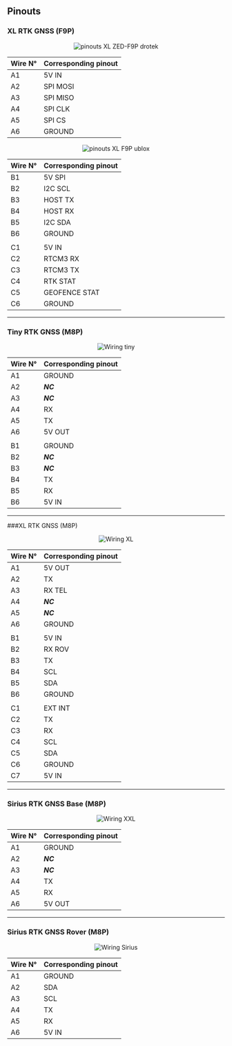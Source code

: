 ## Pinouts

### XL RTK GNSS (F9P)

<p align="center">
  <img src="./images/XL_F9_A.png?raw=true" alt="pinouts XL ZED-F9P drotek"/>
</p>

| Wire N° | Corresponding pinout |
|---------|----------------------|
| A1      | 5V IN                |
| A2      | SPI MOSI             |
| A3      | SPI MISO             |
| A4      | SPI CLK              |
| A5      | SPI CS               |
| A6      | GROUND               |

<p align="center">
  <img src="./images/XL_F9_BC.png?raw=true" alt="pinouts XL F9P ublox"/>
</p>

| Wire N° | Corresponding pinout |
|---------|----------------------|
| B1      | 5V SPI               |
| B2      | I2C SCL              |
| B3      | HOST TX              |
| B4      | HOST RX              |
| B5      | I2C SDA              |
| B6      | GROUND               |
|         |                      |
| C1      | 5V IN                |
| C2      | RTCM3 RX             |
| C3      | RTCM3 TX             |
| C4      | RTK STAT             |
| C5      | GEOFENCE STAT        |
| C6      | GROUND               |


-----
### Tiny RTK GNSS (M8P)

<p align="center">
  <img src="./images/tinyw.png?raw=true" alt="Wiring tiny"/>
</p>

| Wire N° | Corresponding pinout |
|---------|----------------------|
| A1      | GROUND               |
| A2      | _**NC**_                 |
| A3      | _**NC**_                 |
| A4      | RX                   |
| A5      | TX                   |
| A6      | 5V OUT               |
|         |                      |
| B1      | GROUND               |
| B2      | _**NC**_                 |
| B3      | _**NC**_                 |
| B4      | TX                   |
| B5      | RX                   |
| B6      | 5V IN                |

-----
###XL RTK GNSS (M8P)

<p align="center">
  <img src="./images/xlw.png?raw=true" alt="Wiring XL"/>
</p>

| Wire N° | Corresponding pinout |
|---------|----------------------|
| A1      | 5V OUT               |
| A2      | TX                   |
| A3      | RX TEL               |
| A4      | _**NC**_             |
| A5      | _**NC**_             |
| A6      | GROUND               |
|         |                      |
| B1      | 5V IN                |
| B2      | RX ROV               |
| B3      | TX                   |
| B4      | SCL                  |
| B5      | SDA                  |
| B6      | GROUND               |
|         |                      |
| C1      | EXT INT              |
| C2      | TX                   |
| C3      | RX                   |
| C4      | SCL                  |
| C5      | SDA                  |
| C6      | GROUND               |
| C7      | 5V IN                |

-----
### Sirius RTK GNSS Base (M8P)

<p align="center">
  <img src="./images/basew.png?raw=true" alt="Wiring XXL"/>
</p>

| Wire N° | Corresponding pinout |
|---------|----------------------|
| A1      | GROUND               |
| A2      | _**NC**_             |
| A3      | _**NC**_             |
| A4      | TX                   |
| A5      | RX                   |
| A6      | 5V OUT               |

-----
### Sirius RTK GNSS Rover (M8P)

<p align="center">
  <img src="./images/siriusw.png?raw=true" alt="Wiring Sirius"/>
</p>

| Wire N° | Corresponding pinout |
|---------|----------------------|
| A1      | GROUND               |
| A2      | SDA                  |
| A3      | SCL                  |
| A4      | TX                   |
| A5      | RX                   |
| A6      | 5V IN                |


















